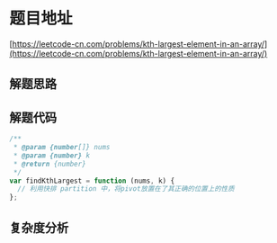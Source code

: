 # 题目地址

[https://leetcode-cn.com/problems/kth-largest-element-in-an-array/](https://leetcode-cn.com/problems/kth-largest-element-in-an-array/)

## 解题思路

## 解题代码

```js
/**
 * @param {number[]} nums
 * @param {number} k
 * @return {number}
 */
var findKthLargest = function (nums, k) {
  // 利用快排 partition 中，将pivot放置在了其正确的位置上的性质
};
```

## 复杂度分析

